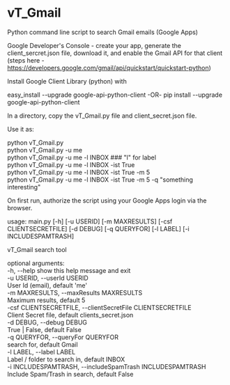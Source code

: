 # vT_Gmail
Python command line script to search Gmail emails (Google Apps)

Google Developer's Console - create your app, generate the client_sercret.json file, download it, and enable the Gmail API for that client (steps here - https://developers.google.com/gmail/api/quickstart/quickstart-python)

Install Google Client Library (python) with 

easy_install --upgrade google-api-python-client
-OR-
pip install --upgrade google-api-python-client

In a directory, copy the vT_Gmail.py file and client_secret.json file.

Use it as:

python vT_Gmail.py<br />
python vT_Gmail.py -u me<br />
python vT_Gmail.py -u me -l INBOX ### "l" for label<br />
python vT_Gmail.py -u me -l INBOX -ist True<br />
python vT_Gmail.py -u me -l INBOX -ist True -m 5<br />
python vT_Gmail.py -u me -l INBOX -ist True -m 5 -q "something interesting"<br />

On first run, authorize the script using your Google Apps login via the browser.

usage: main.py [-h] [-u USERID] [-m MAXRESULTS] [-csf CLIENTSECRETFILE] [-d DEBUG] [-q QUERYFOR] [-l LABEL] [-i INCLUDESPAMTRASH]

vT_Gmail search tool

optional arguments:<br />
  -h, --help            show this help message and exit<br />
  -u USERID, --userId USERID<br />
      User Id (email), default 'me'<br />
  -m MAXRESULTS, --maxResults MAXRESULTS<br />
      Maximum results, default 5<br />
  -csf CLIENTSECRETFILE, --clientSecretFile CLIENTSECRETFILE<br />
      Client Secret file, default clients_secret.json<br />
  -d DEBUG, --debug DEBUG<br />
      True | False, default False<br />
  -q QUERYFOR, --queryFor QUERYFOR<br />
      search for, default Gmail<br />
  -l LABEL, --label LABEL<br />
      Label / folder to search in, default INBOX<br />
  -i INCLUDESPAMTRASH, --includeSpamTrash INCLUDESPAMTRASH<br />
      Include Spam/Trash in search, default False<br />
